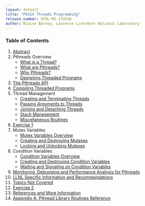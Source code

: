 ```yaml
---
layout: default
title: "POSIX Threads Programming"
release_number: UCRL-MI-133316
author: Blaise Barney, Lawrence Livermore National Laboratory
---
```


### Table of Contents

1. [Abstract](abstract)
2. Pthreads Overview
    * [What is a Thread?](what_is_a_thread)
    * [What are Pthreads?](what_are_pthreads)
    * [Why Pthreads?](why_pthreads)
    * [Designing Threaded Programs](designing_threaded_programs)
3. [The Pthreads API](pthreads_api)
4. [Compiling Threaded Programs](compiling)
5. Thread Management
    * [Creating and Terminating Threads](creating_and_terminating)
    * [Passing Arguments to Threads](passing_args)
    * [Joining and Detaching Threads](joining_and_detaching)
    * [Stack Management](stack_management)
    * [Miscellaneous Routines](misc_routines)
6. [Exercise 1](exercise1)
7. Mutex Variables
    * [Mutex Variables Overview](mutex_variables)
    * [Creating and Destroying Mutexes](creating_and_destroying_mutexes)
    * [Locking and Unlocking Mutexes](locking_and_unlocking_mutexes)
8. Condition Variables
    * [Condition Variables Overview](condition_variables)
    * [Creating and Destroying Condition Variables](creating_and_destroying_condition_vars)
    * [Waiting and Signaling on Condition Variables](waiting_and_signaling)
9. [Monitoring, Debugging and Performance Analysis for Pthreads](debugging_and_performance_analysis)
10. [LLNL Specific Information and Recommendations](LLNL_info)
11. [Topics Not Covered](topics_not_covered)
12. [Exercise 2](exercise2)
13. [References and More Information](references)
14. [Appendix A: Pthread Library Routines Reference](AppendixA)
